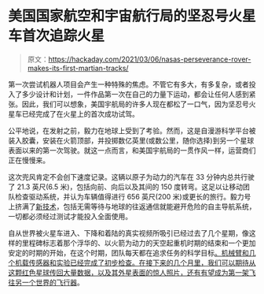 # 美国国家航空和宇宙航行局的坚忍号火星车首次追踪火星

> 原文：<https://hackaday.com/2021/03/06/nasas-perseverance-rover-makes-its-first-martian-tracks/>

第一次尝试机器人项目会产生一种特殊的焦虑。不管它有多大，有多复杂，或者投入了多少设计和计划，一件作品第一次在自己的力量下运动，都会让任何人感到紧张。因此，我们可以想象，美国宇航局的许多人现在都松了一口气，因为坚忍号火星车已经完成了在火星上的首次成功试驾。

公平地说，在发射之前，毅力在地球上受到了考验。然而，这是自漫游科学平台被装入胶囊，安装在火箭顶部，并投掷数亿英里(或数公里，随你选择)到另一个星球表面以来的第一次驾驶。就这一点而言，和美国宇航局的一贯作风一样，运营商们正在慢慢来。

这次兜风肯定不会创下速度记录。这辆以原子为动力的汽车在 33 分钟内总共行驶了 21.3 英尺(6.5 米)，包括向前、向后以及其间的 150 度转弯。这足以让移动团队检查驱动系统，并认为车辆值得进行 656 英尺(200 米)或更长的旅行。毅力号上挤满了[新技术](https://mars.nasa.gov/files/mars2020/Mars2020_Fact_Sheet.pdf)，包括无需等待与地球的往返通信就能避开危险的自主导航系统，一切都必须经过测试才能投入全面使用。

自从世界被火星车进入、下降和着陆的真实视频所吸引已经过去了几个星期，像这样的里程碑标志着那个浮华的、以火箭为动力的天空起重机时期的结束和一个更加安定的时期的开始，在这个时期，团队每天都在追求任务的科学目标[。机械臂和几个机载传感器和实验已经完成了初步检查。在接下来的几个月里，我们可以期待从这颗红色星球传回大量数据，以及其外星表面的惊人照片，还有有望成为第一架飞往另一个世界的](https://mars.nasa.gov/mars2020/mission/science/)[飞行器](https://hackaday.com/2021/02/20/a-look-at-the-risky-tech-in-nasas-martian-helicopter/)。